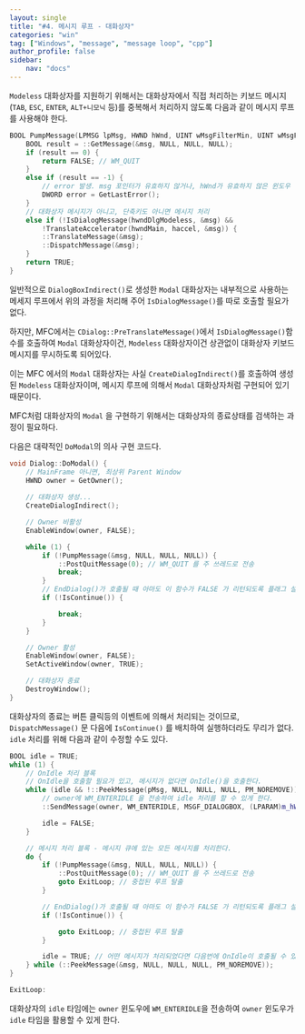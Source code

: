 ```yaml
---
layout: single
title: "#4. 메시지 루프 - 대화상자"
categories: "win"
tag: ["Windows", "message", "message loop", "cpp"]
author_profile: false
sidebar: 
    nav: "docs"
---
```


`Modeless` 대화상자를 지원하기 위해서는 대화상자에서 직접 처리하는 키보드 메시지(`TAB`, `ESC`, `ENTER`, `ALT+니모닉` 등)를 중복해서 처리하지 않도록 다음과 같이 메시지 루프를 사용해야 한다.

```cpp
BOOL PumpMessage(LPMSG lpMsg, HWND hWnd, UINT wMsgFilterMin, UINT wMsgFilterMax) {
    BOOL result = ::GetMessage(&msg, NULL, NULL, NULL);
    if (result == 0) {
        return FALSE; // WM_QUIT
    }
    else if (result == -1) {
        // error 발생. msg 포인터가 유효하지 않거나, hWnd가 유효하지 않은 윈도우 핸들인 경우
        DWORD error = GetLastError();
    }
    // 대화상자 메시지가 아니고, 단축키도 아니면 메시지 처리
    else if (!IsDialogMessage(hwndDlgModeless, &msg) &&
        !TranslateAccelerator(hwndMain, haccel, &msg)) {        
        ::TranslateMessage(&msg);
        ::DispatchMessage(&msg);
    }
    return TRUE;
}
```

일반적으로 `DialogBoxIndirect()`로 생성한 `Modal` 대화상자는 내부적으로 사용하는 메세지 루프에서 위의 과정을 처리해 주어 `IsDialogMessage()`를 따로 호출할 필요가 없다.

하지만, MFC에서는 `CDialog::PreTranslateMessage()`에서 `IsDialogMessage()`함수를 호출하여 `Modal` 대화상자이건, `Modeless` 대화상자이건 상관없이 대화상자 키보드 메시지를 무시하도록 되어있다.

이는 MFC 에서의 `Modal` 대화상자는 사실 `CreateDialogIndirect()`를 호출하여 생성된 `Modeless` 대화상자이며, 메시지 루프에 의해서 `Modal` 대화상자처럼 구현되어 있기 때문이다.

MFC처럼 대화상자의 `Modal` 을 구현하기 위해서는 대화상자의 종료상태를 검색하는 과정이 필요하다.

다음은 대략적인 `DoModal`의 의사 구현 코드다.

```cpp
void Dialog::DoModal() {
    // MainFrame 아니면, 최상위 Parent Window
    HWND owner = GetOwner();
 
    // 대화상자 생성...
    CreateDialogIndirect();

    // Owner 비활성
    EnableWindow(owner, FALSE);

    while (1) {
        if (!PumpMessage(&msg, NULL, NULL, NULL)) {
            ::PostQuitMessage(0); // WM_QUIT 를 주 쓰레드로 전송
            break;
        }
        // EndDialog()가 호출될 때 아마도 이 함수가 FALSE 가 리턴되도록 플래그 설정을 해야 한다.
        if (!IsContinue()) {  

            break;
        }
    }

    // Owner 활성
    EnableWindow(owner, FALSE);
    SetActiveWindow(owner, TRUE);

    // 대화상자 종료
    DestroyWindow();
}
```

대화상자의 종료는 버튼 클릭등의 이벤트에 의해서 처리되는 것이므로, `DispatchMessage()` 문 다음에 `IsContinue()` 를 배치하여 실행하더라도 무리가 없다.
`idle` 처리를 위해 다음과 같이 수정할 수도 있다.

 
```cpp
BOOL idle = TRUE;
while (1) {
    // OnIdle 처리 블록
    // OnIdle을 호출할 필요가 있고, 메시지가 없다면 OnIdle()을 호출한다.
    while (idle && !::PeekMessage(pMsg, NULL, NULL, NULL, PM_NOREMOVE)) {
        // owner에 WM_ENTERIDLE 을 전송하여 idle 처리를 할 수 있게 한다.
        ::SendMessage(owner, WM_ENTERIDLE, MSGF_DIALOGBOX, (LPARAM)m_hWnd);

        idle = FALSE;
    }

    // 메시지 처리 블록 - 메시지 큐에 있는 모든 메시지를 처리한다.
    do {
        if (!PumpMessage(&msg, NULL, NULL, NULL)) {
            ::PostQuitMessage(0); // WM_QUIT 를 주 쓰레드로 전송
            goto ExitLoop; // 중첩된 루프 탈출
        }

        // EndDialog()가 호출될 때 아마도 이 함수가 FALSE 가 리턴되도록 플래그 설정을 해야 한다.
        if (!IsContinue()) {  

            goto ExitLoop; // 중첩된 루프 탈출
        }

        idle = TRUE; // 어떤 메시지가 처리되었다면 다음번에 OnIdle이 호출될 수 있게 한다.
    } while (::PeekMessage(&msg, NULL, NULL, NULL, PM_NOREMOVE));
}

ExitLoop:
```
 

대화상자의 `idle` 타임에는 `owner` 윈도우에 `WM_ENTERIDLE`을 전송하여 `owner` 윈도우가 `idle` 타임을 활용할 수 있게 한다.

 
